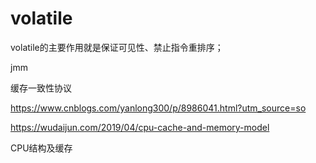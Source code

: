# volatile

volatile的主要作用就是保证可见性、禁止指令重排序；



jmm

缓存一致性协议

https://www.cnblogs.com/yanlong300/p/8986041.html?utm_source=so

https://wudaijun.com/2019/04/cpu-cache-and-memory-model

CPU结构及缓存



